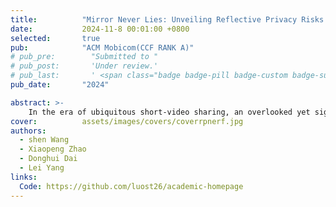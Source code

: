 ```yaml
---
title:          "Mirror Never Lies: Unveiling Reflective Privacy Risks in Glass-laden Short Videos"
date:           2024-11-8 00:01:00 +0800
selected:       true
pub:            "ACM Mobicom(CCF RANK A)"
# pub_pre:        "Submitted to "
# pub_post:       'Under review.'
# pub_last:       ' <span class="badge badge-pill badge-custom badge-success">Spotlight</span>'
pub_date:       "2024"

abstract: >-
    In the era of ubiquitous short-video sharing, an overlooked yet significant privacy risk has arisen, the accidental disclosure of confidential information through reflective surfaces, such as mirrors, glass, or even polished metal. Such reflections can inadvertently disclose sensitive personal details to a broad audience without the awareness of content creators. Our examination of 100 top-rated TikTok short videos reveals that, on average, 37.2% of frames in each video feature identifiable reflective surfaces, posing potential privacy risks. In this work, we introduce a framework designed to scrutinize reflective privacy risks in glass-laden short videos. At the heart of the framework is the development of a reflection-specific neural radiance field, termed RP-NeRF, which enables reflection-aware ray tracing for precise extraction and reconstruction of the reflective scenes from the surfaces they appear on. A detailed field study on the framework indicates that the precision in detecting human presence and recognizing objects from the reconstructed reflective images reaches as high as 90.8% and 89.55%, respectively, even when dealing with a reflective surface that boasts 90% transparency and a mere 4% reflectance rate. These findings highlight the urgent need for greater awareness and advanced solutions to safeguard privacy in our digitalage, especially in light of the significant impact of short-video sharing.
cover:          assets/images/covers/coverrpnerf.jpg
authors:
  - shen Wang
  - Xiaopeng Zhao
  - Donghui Dai
  - Lei Yang
links:
  Code: https://github.com/luost26/academic-homepage
---
```

